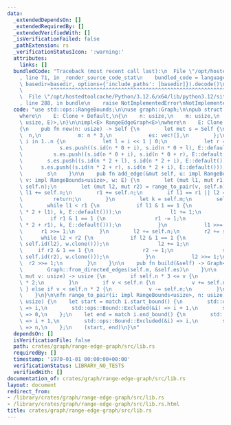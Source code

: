 ```yaml
---
data:
  _extendedDependsOn: []
  _extendedRequiredBy: []
  _extendedVerifiedWith: []
  _isVerificationFailed: false
  _pathExtension: rs
  _verificationStatusIcon: ':warning:'
  attributes:
    links: []
  bundledCode: "Traceback (most recent call last):\n  File \"/opt/hostedtoolcache/Python/3.12.6/x64/lib/python3.12/site-packages/onlinejudge_verify/documentation/build.py\"\
    , line 71, in _render_source_code_stat\n    bundled_code = language.bundle(stat.path,\
    \ basedir=basedir, options={'include_paths': [basedir]}).decode()\n          \
    \         ^^^^^^^^^^^^^^^^^^^^^^^^^^^^^^^^^^^^^^^^^^^^^^^^^^^^^^^^^^^^^^^^^^^^^^^^^^^^^^^^^\n\
    \  File \"/opt/hostedtoolcache/Python/3.12.6/x64/lib/python3.12/site-packages/onlinejudge_verify/languages/rust.py\"\
    , line 288, in bundle\n    raise NotImplementedError\nNotImplementedError\n"
  code: "use std::ops::RangeBounds;\n\nuse graph::Graph;\n\npub struct RangeEdgeGraph<E>\n\
    where\n    E: Clone + Default,\n{\n    n: usize,\n    m: usize,\n    es: Vec<(usize,\
    \ usize, E)>,\n}\n\nimpl<E> RangeEdgeGraph<E>\nwhere\n    E: Clone + Default,\n\
    {\n    pub fn new(n: usize) -> Self {\n        let mut s = Self {\n          \
    \  n,\n            m: n * 3,\n            es: vec![],\n        };\n        for\
    \ i in 1..n {\n            let l = i << 1 | 0;\n            let r = i << 1 | 1;\n\
    \            s.es.push((s.id(n * 0 + i), s.id(n * 0 + l), E::default()));\n  \
    \          s.es.push((s.id(n * 0 + i), s.id(n * 0 + r), E::default()));\n    \
    \        s.es.push((s.id(n * 2 + l), s.id(n * 2 + i), E::default()));\n      \
    \      s.es.push((s.id(n * 2 + r), s.id(n * 2 + i), E::default()));\n        }\n\
    \        s\n    }\n\n    pub fn add_edge(&mut self, u: impl RangeBounds<usize>,\
    \ v: impl RangeBounds<usize>, w: E) {\n        let (mut l1, mut r1) = range_to_pair(u,\
    \ self.n);\n        let (mut l2, mut r2) = range_to_pair(v, self.n);\n       \
    \ l1 += self.n;\n        r1 += self.n;\n        if l1 == r1 || l2 == r2 {\n  \
    \          return;\n        }\n        let k = self.m;\n        self.m += 1;\n\
    \        while l1 < r1 {\n            if l1 & 1 == 1 {\n                self.es.push((self.id(self.n\
    \ * 2 + l1), k, E::default()));\n                l1 += 1;\n            }\n   \
    \         if r1 & 1 == 1 {\n                r1 -= 1;\n                self.es.push((self.id(self.n\
    \ * 2 + r1), k, E::default()));\n            }\n            l1 >>= 1;\n      \
    \      r1 >>= 1;\n        }\n        l2 += self.n;\n        r2 += self.n;\n  \
    \      while l2 < r2 {\n            if l2 & 1 == 1 {\n                self.es.push((k,\
    \ self.id(l2), w.clone()));\n                l2 += 1;\n            }\n       \
    \     if r2 & 1 == 1 {\n                r2 -= 1;\n                self.es.push((k,\
    \ self.id(r2), w.clone()));\n            }\n            l2 >>= 1;\n          \
    \  r2 >>= 1;\n        }\n    }\n\n    pub fn build(&self) -> Graph<(), E> {\n\
    \        Graph::from_directed_edges(self.m, &self.es)\n    }\n\n    fn id(&self,\
    \ mut v: usize) -> usize {\n        if self.n * 3 <= v {\n            v -= self.n\
    \ * 2;\n        }\n        if v < self.n {\n            v += self.n;\n       \
    \ } else if v < self.n * 2 {\n            v -= self.n;\n        }\n        v\n\
    \    }\n}\n\nfn range_to_pair(i: impl RangeBounds<usize>, n: usize) -> (usize,\
    \ usize) {\n    let start = match i.start_bound() {\n        std::ops::Bound::Included(&i)\
    \ => i,\n        std::ops::Bound::Excluded(&i) => i + 1,\n        std::ops::Bound::Unbounded\
    \ => 0,\n    };\n    let end = match i.end_bound() {\n        std::ops::Bound::Included(&i)\
    \ => i + 1,\n        std::ops::Bound::Excluded(&i) => i,\n        std::ops::Bound::Unbounded\
    \ => n,\n    };\n    (start, end)\n}\n"
  dependsOn: []
  isVerificationFile: false
  path: crates/graph/range-edge-graph/src/lib.rs
  requiredBy: []
  timestamp: '1970-01-01 00:00:00+00:00'
  verificationStatus: LIBRARY_NO_TESTS
  verifiedWith: []
documentation_of: crates/graph/range-edge-graph/src/lib.rs
layout: document
redirect_from:
- /library/crates/graph/range-edge-graph/src/lib.rs
- /library/crates/graph/range-edge-graph/src/lib.rs.html
title: crates/graph/range-edge-graph/src/lib.rs
---
```

